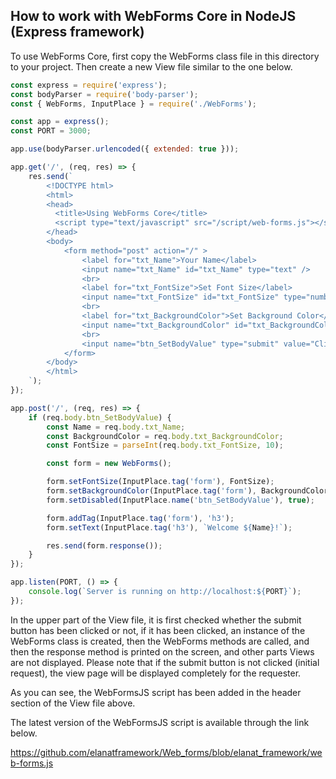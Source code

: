 ## How to work with WebForms Core in NodeJS (Express framework)

To use WebForms Core, first copy the WebForms class file in this directory to your project. Then create a new View file similar to the one below.

```javascript
const express = require('express');
const bodyParser = require('body-parser');
const { WebForms, InputPlace } = require('./WebForms');

const app = express();
const PORT = 3000;

app.use(bodyParser.urlencoded({ extended: true }));

app.get('/', (req, res) => {
    res.send(`
        <!DOCTYPE html>
        <html>
        <head>
          <title>Using WebForms Core</title>
          <script type="text/javascript" src="/script/web-forms.js"></script>
        </head>
        <body>
            <form method="post" action="/" >
                <label for="txt_Name">Your Name</label>
                <input name="txt_Name" id="txt_Name" type="text" />
                <br>
                <label for="txt_FontSize">Set Font Size</label>
                <input name="txt_FontSize" id="txt_FontSize" type="number" value="16" min="10" max="36" />
                <br>
                <label for="txt_BackgroundColor">Set Background Color</label>
                <input name="txt_BackgroundColor" id="txt_BackgroundColor" type="text" />
                <br>
                <input name="btn_SetBodyValue" type="submit" value="Click to send data" />
            </form>
        </body>
        </html>
    `);
});

app.post('/', (req, res) => {
    if (req.body.btn_SetBodyValue) {
        const Name = req.body.txt_Name;
        const BackgroundColor = req.body.txt_BackgroundColor;
        const FontSize = parseInt(req.body.txt_FontSize, 10);

        const form = new WebForms();

        form.setFontSize(InputPlace.tag('form'), FontSize);
        form.setBackgroundColor(InputPlace.tag('form'), BackgroundColor);
        form.setDisabled(InputPlace.name('btn_SetBodyValue'), true);

        form.addTag(InputPlace.tag('form'), 'h3');
        form.setText(InputPlace.tag('h3'), `Welcome ${Name}!`);

        res.send(form.response());
    }
});

app.listen(PORT, () => {
    console.log(`Server is running on http://localhost:${PORT}`);
});
```

In the upper part of the View file, it is first checked whether the submit button has been clicked or not, if it has been clicked, an instance of the WebForms class is created, then the WebForms methods are called, and then the response method is printed on the screen, and other parts Views are not displayed.
Please note that if the submit button is not clicked (initial request), the view page will be displayed completely for the requester.

As you can see, the WebFormsJS script has been added in the header section of the View file above.

The latest version of the WebFormsJS script is available through the link below.

https://github.com/elanatframework/Web_forms/blob/elanat_framework/web-forms.js
